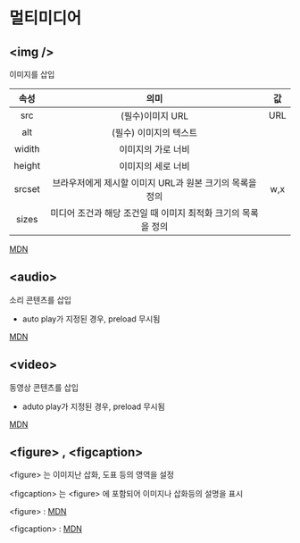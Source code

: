 # 멀티미디어

## \<img />
이미지를 삽입

|속성   |의미   |값 |
|:---:|:---:|:---:|
|src|(필수)이미지 URL| URL
|alt|(필수) 이미지의 텍스트||
|widith|이미지의 가로 너비||
|height|이미지의 세로 너비||
|srcset |브라우저에게 제시할 이미지 URL과 원본 크기의 목록을 정의|w,x|
|sizes|미디어 조건과 해당 조건일 때 이미지 최적화 크기의 목록을 정의||

[MDN](https://developer.mozilla.org/ko/docs/Web/HTML/Element/img)

## \<audio>
소리 콘텐츠를 삽입

- auto play가 지정된 경우, preload 무시됨

[MDN](https://developer.mozilla.org/ko/docs/Web/HTML/Element/audio)

## \<video>
동영상 콘텐츠를 삽입
- aduto play가 지정된 경우, preload 무시됨

[MDN](https://developer.mozilla.org/ko/docs/Web/HTML/Element/video)

## \<figure> , \<figcaption>
\<figure> 는 이미지난 삽화, 도표 등의 영역을 설정

\<figcaption> 는 \<figure> 에 포함되어 이미지나 삽화등의 설명을 표시

\<figure> : [MDN](https://developer.mozilla.org/ko/docs/Web/HTML/Element/figure)

\<figcaption> : [MDN](https://developer.mozilla.org/ko/docs/Web/HTML/Element/figcaption)

